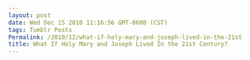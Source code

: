 ```yaml
---
layout: post
date: Wed Dec 15 2010 11:16:56 GMT-0600 (CST)
tags: Tumblr Posts
Permalink: /2010/12/what-if-holy-mary-and-joseph-lived-in-the-21st
title: What If Holy Mary and Joseph Lived In the 21st Century?
---
```


<object width="500" height="305"><param name="movie" value="http://www.youtube.com/v/vZrf0PbAGSk&amp;hl=en_US&amp;feature=player_embedded&amp;version=3"><param name="allowFullScreen" value="true"><param name="allowScriptAccess" value="always"><embed src="http://www.youtube.com/v/vZrf0PbAGSk&amp;hl=en_US&amp;feature=player_embedded&amp;version=3" type="application/x-shockwave-flash" allowfullscreen="true" allowscriptaccess="always" width="500" height="305"></object>
